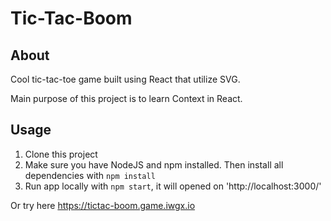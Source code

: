 # Tic-Tac-Boom

## About

Cool tic-tac-toe game built using React that utilize SVG.

Main purpose of this project is to learn Context in React.

## Usage

1. Clone this project
2. Make sure you have NodeJS and npm installed. Then install all dependencies with `npm install`
3. Run app locally with `npm start`, it will opened on 'http://localhost:3000/'

Or try here https://tictac-boom.game.iwgx.io
